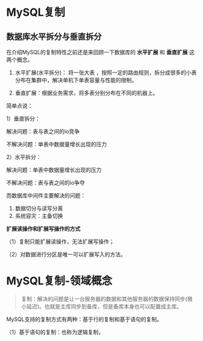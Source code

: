 # MySQL复制



## 数据库水平拆分与垂直拆分

在介绍MySQL的复制特性之前还是来回顾一下数据库的 **水平扩展** 和 **垂直扩展** 这两个概念。

1.  水平扩展(水平拆分)： 将一张大表 ，按照一定的路由规则，拆分成很多的小表分布在集群中，解决单机下单表容量与性能的限制。


2.  垂直扩展：根据业务需求，将多表分别分布在不同的机器上。



简单点说：

1）垂直拆分：

解决问题：表与表之间的io竞争

不解决问题：单表中数据量增长出现的压力

 

2）水平拆分：

解决问题：单表中数据量增长出现的压力

不解决问题：表与表之间的io争夺



而数据库中间件主要解决的问题：

1.  数据切分与读写分离
2.  系统容灾：主备切换



**扩展读操作和扩展写操作的方式**

（1）复制只能扩展读操作，无法扩展写操作；

（2）对数据进行分区是唯一可以扩展写入的方法。





# MySQL复制-领域概念

>   复制：解决的问题是让一台服务器的数据和其他服务器的数据保持同步(微小延迟)。也就是主库同步到备库，但是备库本身也可以配置成主库。





MySQL支持的复制方式有两种：基于行的复制和基于语句的复制。

（1）基于语句的复制：也称为逻辑复制，























